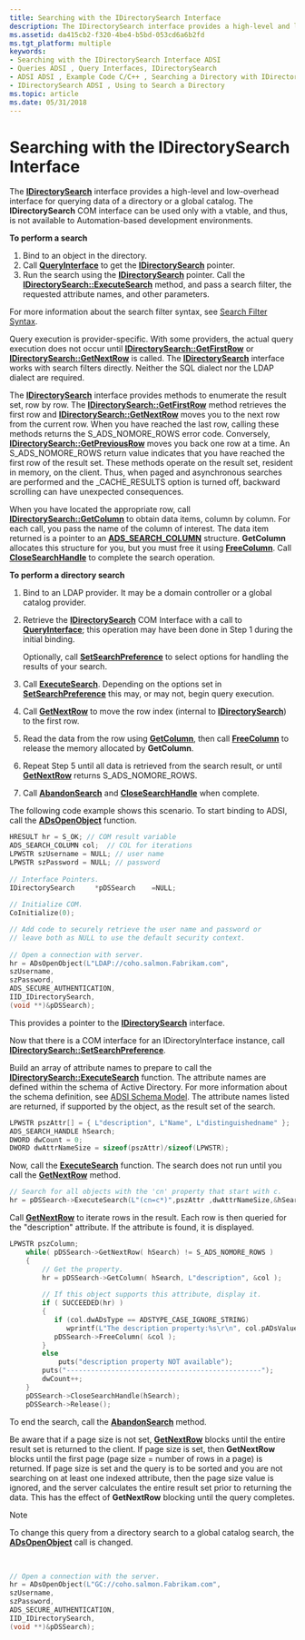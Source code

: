 ```yaml
---
title: Searching with the IDirectorySearch Interface
description: The IDirectorySearch interface provides a high-level and low-overhead interface for querying data of a directory or a global catalog.
ms.assetid: da415cb2-f320-4be4-b5bd-053cd6a6b2fd
ms.tgt_platform: multiple
keywords:
- Searching with the IDirectorySearch Interface ADSI
- Queries ADSI , Query Interfaces, IDirectorySearch
- ADSI ADSI , Example Code C/C++ , Searching a Directory with IDirectorySearch
- IDirectorySearch ADSI , Using to Search a Directory
ms.topic: article
ms.date: 05/31/2018
---
```


# Searching with the IDirectorySearch Interface

The [**IDirectorySearch**](/windows/desktop/api/Iads/nn-iads-idirectorysearch) interface provides a high-level and low-overhead interface for querying data of a directory or a global catalog. The **IDirectorySearch** COM interface can be used only with a vtable, and thus, is not available to Automation-based development environments.

**To perform a search**

1.  Bind to an object in the directory.
2.  Call [**QueryInterface**](https://msdn.microsoft.com/en-us/library/ms682521(v=VS.85).aspx) to get the [**IDirectorySearch**](/windows/desktop/api/Iads/nn-iads-idirectorysearch) pointer.
3.  Run the search using the [**IDirectorySearch**](/windows/desktop/api/Iads/nn-iads-idirectorysearch) pointer. Call the [**IDirectorySearch::ExecuteSearch**](/windows/desktop/api/Iads/nf-iads-idirectorysearch-executesearch) method, and pass a search filter, the requested attribute names, and other parameters.

For more information about the search filter syntax, see [Search Filter Syntax](search-filter-syntax.md).

Query execution is provider-specific. With some providers, the actual query execution does not occur until [**IDirectorySearch::GetFirstRow**](/windows/desktop/api/Iads/nf-iads-idirectorysearch-getfirstrow) or [**IDirectorySearch::GetNextRow**](/windows/desktop/api/Iads/nf-iads-idirectorysearch-getnextrow) is called. The [**IDirectorySearch**](/windows/desktop/api/Iads/nn-iads-idirectorysearch) interface works with search filters directly. Neither the SQL dialect nor the LDAP dialect are required.

The [**IDirectorySearch**](/windows/desktop/api/Iads/nn-iads-idirectorysearch) interface provides methods to enumerate the result set, row by row. The [**IDirectorySearch::GetFirstRow**](/windows/desktop/api/Iads/nf-iads-idirectorysearch-getfirstrow) method retrieves the first row and [**IDirectorySearch::GetNextRow**](/windows/desktop/api/Iads/nf-iads-idirectorysearch-getnextrow) moves you to the next row from the current row. When you have reached the last row, calling these methods returns the S\_ADS\_NOMORE\_ROWS error code. Conversely, [**IDirectorySearch::GetPreviousRow**](/windows/desktop/api/Iads/nf-iads-idirectorysearch-getpreviousrow) moves you back one row at a time. An S\_ADS\_NOMORE\_ROWS return value indicates that you have reached the first row of the result set. These methods operate on the result set, resident in memory, on the client. Thus, when paged and asynchronous searches are performed and the \_CACHE\_RESULTS option is turned off, backward scrolling can have unexpected consequences.

When you have located the appropriate row, call [**IDirectorySearch::GetColumn**](/windows/desktop/api/Iads/nf-iads-idirectorysearch-getcolumn) to obtain data items, column by column. For each call, you pass the name of the column of interest. The data item returned is a pointer to an [**ADS\_SEARCH\_COLUMN**](/windows/desktop/api/Iads/ns-iads-ads_search_column) structure. **GetColumn** allocates this structure for you, but you must free it using [**FreeColumn**](/windows/desktop/api/Iads/nf-iads-idirectorysearch-freecolumn). Call [**CloseSearchHandle**](/windows/desktop/api/Iads/nf-iads-idirectorysearch-closesearchhandle) to complete the search operation.

**To perform a directory search**

1.  Bind to an LDAP provider. It may be a domain controller or a global catalog provider.
2.  Retrieve the [**IDirectorySearch**](/windows/desktop/api/Iads/nn-iads-idirectorysearch) COM Interface with a call to [**QueryInterface**](https://msdn.microsoft.com/en-us/library/ms682521(v=VS.85).aspx); this operation may have been done in Step 1 during the initial binding.

    Optionally, call [**SetSearchPreference**](/windows/desktop/api/Iads/nf-iads-idirectorysearch-setsearchpreference) to select options for handling the results of your search.

3.  Call [**ExecuteSearch**](/windows/desktop/api/Iads/nf-iads-idirectorysearch-executesearch). Depending on the options set in [**SetSearchPreference**](/windows/desktop/api/Iads/nf-iads-idirectorysearch-setsearchpreference) this may, or may not, begin query execution.
4.  Call [**GetNextRow**](/windows/desktop/api/Iads/nf-iads-idirectorysearch-getnextrow) to move the row index (internal to [**IDirectorySearch**](/windows/desktop/api/Iads/nn-iads-idirectorysearch)) to the first row.
5.  Read the data from the row using [**GetColumn**](/windows/desktop/api/Iads/nf-iads-idirectorysearch-getcolumn), then call [**FreeColumn**](/windows/desktop/api/Iads/nf-iads-idirectorysearch-freecolumn) to release the memory allocated by **GetColumn**.
6.  Repeat Step 5 until all data is retrieved from the search result, or until [**GetNextRow**](/windows/desktop/api/Iads/nf-iads-idirectorysearch-getnextrow) returns S\_ADS\_NOMORE\_ROWS.
7.  Call [**AbandonSearch**](/windows/desktop/api/Iads/nf-iads-idirectorysearch-abandonsearch) and [**CloseSearchHandle**](/windows/desktop/api/Iads/nf-iads-idirectorysearch-closesearchhandle) when complete.

The following code example shows this scenario. To start binding to ADSI, call the [**ADsOpenObject**](/windows/desktop/api/Adshlp/nf-adshlp-adsopenobject) function.


```C++
HRESULT hr = S_OK; // COM result variable
ADS_SEARCH_COLUMN col;  // COL for iterations
LPWSTR szUsername = NULL; // user name
LPWSTR szPassword = NULL; // password
 
// Interface Pointers.
IDirectorySearch     *pDSSearch    =NULL;
 
// Initialize COM.
CoInitialize(0);

// Add code to securely retrieve the user name and password or
// leave both as NULL to use the default security context.
 
// Open a connection with server.
hr = ADsOpenObject(L"LDAP://coho.salmon.Fabrikam.com", 
szUsername,
szPassword,
ADS_SECURE_AUTHENTICATION,
IID_IDirectorySearch,
(void **)&pDSSearch);
```



This provides a pointer to the [**IDirectorySearch**](/windows/desktop/api/Iads/nn-iads-idirectorysearch) interface.

Now that there is a COM interface for an IDirectoryInterface instance, call [**IDirectorySearch::SetSearchPreference**](/windows/desktop/api/Iads/nf-iads-idirectorysearch-setsearchpreference).

Build an array of attribute names to prepare to call the [**IDirectorySearch::ExecuteSearch**](/windows/desktop/api/Iads/nf-iads-idirectorysearch-executesearch) function. The attribute names are defined within the schema of Active Directory. For more information about the schema definition, see [ADSI Schema Model](adsi-schema-model.md). The attribute names listed are returned, if supported by the object, as the result set of the search.


```C++
LPWSTR pszAttr[] = { L"description", L"Name", L"distinguishedname" };
ADS_SEARCH_HANDLE hSearch;
DWORD dwCount = 0;
DWORD dwAttrNameSize = sizeof(pszAttr)/sizeof(LPWSTR);
```



Now, call the [**ExecuteSearch**](/windows/desktop/api/Iads/nf-iads-idirectorysearch-executesearch) function. The search does not run until you call the [**GetNextRow**](/windows/desktop/api/Iads/nf-iads-idirectorysearch-getnextrow) method.


```C++
// Search for all objects with the 'cn' property that start with c.
hr = pDSSearch->ExecuteSearch(L"(cn=c*)",pszAttr ,dwAttrNameSize,&hSearch );
```



Call [**GetNextRow**](/windows/desktop/api/Iads/nf-iads-idirectorysearch-getnextrow) to iterate rows in the result. Each row is then queried for the "description" attribute. If the attribute is found, it is displayed.


```C++
LPWSTR pszColumn;
    while( pDSSearch->GetNextRow( hSearch) != S_ADS_NOMORE_ROWS )
    {
        // Get the property.
        hr = pDSSearch->GetColumn( hSearch, L"description", &col );
 
        // If this object supports this attribute, display it.
        if ( SUCCEEDED(hr) )
        { 
           if (col.dwADsType == ADSTYPE_CASE_IGNORE_STRING)
              wprintf(L"The description property:%s\r\n", col.pADsValues->CaseIgnoreString); 
           pDSSearch->FreeColumn( &col );
        }
        else
            puts("description property NOT available");
        puts("------------------------------------------------");
        dwCount++;
    }
    pDSSearch->CloseSearchHandle(hSearch);
    pDSSearch->Release();
```



To end the search, call the [**AbandonSearch**](/windows/desktop/api/Iads/nf-iads-idirectorysearch-abandonsearch) method.

Be aware that if a page size is not set, [**GetNextRow**](/windows/desktop/api/Iads/nf-iads-idirectorysearch-getnextrow) blocks until the entire result set is returned to the client. If page size is set, then **GetNextRow** blocks until the first page (page size = number of rows in a page) is returned. If page size is set and the query is to be sorted and you are not searching on at least one indexed attribute, then the page size value is ignored, and the server calculates the entire result set prior to returning the data. This has the effect of **GetNextRow** blocking until the query completes.

> [!Note]  
> To change this query from a directory search to a global catalog search, the [**ADsOpenObject**](/windows/desktop/api/Adshlp/nf-adshlp-adsopenobject) call is changed.

 


```C++
// Open a connection with the server.
hr = ADsOpenObject(L"GC://coho.salmon.Fabrikam.com", 
szUsername, 
szPassword, 
ADS_SECURE_AUTHENTICATION,
IID_IDirectorySearch,
(void **)&pDSSearch);
```



 

 




